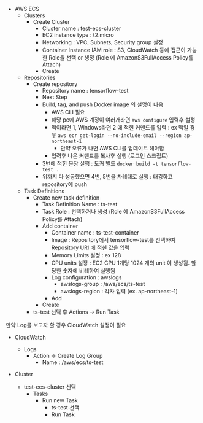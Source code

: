 - AWS ECS
  - Clusters
    - Create Cluster
      - Cluster name : test-ecs-cluster
      - EC2 instance type : t2.micro
      - Networking : VPC, Subnets, Security group 설정
      - Container Instance IAM role : S3, CloudWatch 등에 접근이 가능한 Role을 선택 or 생정 (Role 에 AmazonS3FullAccess Policy를 Attach)
      - Create
  - Repositories
    - Create repository
      - Repository name : tensorflow-test
      - Next Step
      - Build, tag, and push Docker image 의 설명이 나옴
        - AWS CLI 필요
        - 해당 pc에 AWS 계정이 여러개라면  `aws configure` 입력후 설정
        - 맥이라면 1, Windows라면 2 에 적힌 커맨드를 입력 : ex 맥일 경우 `aws ecr get-login --no-include-email --region ap-northeast-1`
          - 만약 오류가 나면 AWS CLI를 업데이트 해야함
        - 입력후 나온 커맨드를 복사후 실행 (로그인 스크립트)
      - 3번에 적힌 문장 실행 : 도커 빌드 `docker build -t tensorflow-test .`
      - 위까지 다 성공했으면 4번, 5번을 차례대로 실행 : 태깅하고 repository에 push
  - Task Definitions
    - Create new task definition
      - Task Definition Name : ts-test
      - Task Role : 선택하거나 생성 (Role 에 AmazonS3FullAccess Policy를 Attach)
      - Add container
        - Container name : ts-test-container
        - Image : Repository에서 tensorflow-test를 선택하여 Repository URI 에 적힌 값을 입력
        - Memory Limits 설정 : ex 128
        - CPU units 설정 : EC2 CPU 1개당 1024 개의 unit 이 생성됨. 할당한 숫자에 비례하여 실행됨
        - Log configuration : awslogs
          - awslogs-group : /aws/ecs/ts-test
          - awslogs-region : 각자 입력 (ex. ap-northeast-1)
        - Add
      - Create
    - ts-test 선택 후 Actions -> Run Task

만약 Log를 보고자 할 경우 CloudWatch 설정이 필요

- CloudWatch
  - Logs
    - Action -> Create Log Group
      - Name : /aws/ecs/ts-test


- Cluster
  - test-ecs-cluster 선택
    - Tasks
      - Run new Task
        - ts-test 선택
        - Run Task